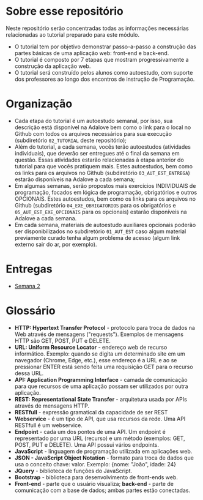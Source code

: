 # Sobre esse repositório
Neste repositório serão concentradas todas as informações necessárias relacionadas ao tutorial preparado para este módulo.

- O tutorial tem por objetivo demonstrar passo-a-passo a construção das partes básicas de uma aplicação web: front-end e back-end.
- O tutorial é composto por 7 etapas que mostram progressivamente a construção da aplicação web.
- O tutorial será construído pelos alunos como autoestudo, com suporte dos professores ao longo dos encontros de instrução de Programação.

# Organização

- Cada etapa do tutorial é um autoestudo semanal, por isso, sua descrição está disponível na Adalove bem como o link para o local no Github com todos os arquivos necessários para sua execução (subdiretório `02_TUTORIAL` deste repositório);
- Além do tutorial, a cada semana, vocês terão autoestudos (atividades individuais), que deverão ser entregues até o final da semana em questão. Essas atividades estarão relacionadas à etapa anterior do tutorial para que vocês pratiquem mais. Estes autoestudos, bem como os links para os arquivos no Github (subdiretório `03_AUT_EST_ENTREGA`) estarão disponíveis na Adalove a cada semana;
- Em algumas semanas, serão propostos mais exercícios INDIVIDUAIS de programação, focados em lógica de programação, obrigatórios e outros OPCIONAIS. Estes autoestudos, bem como os links para os arquivos no Github (subdiretório `04_EXE_OBRIGATORIOS` para os obrigatórios e `05_AUT_EST_EXE_OPCIONAIS` para os opcionais) estarão disponíveis na Adalove a cada semana.
- Em cada semana, materiais de autoestudo auxiliares opcionais poderão ser disponibilizados no subdiretório `01_AUT_EST` caso algum material previamente curado tenha algum problema de acesso (algum link externo sair do ar, por exemplo).

# Entregas
- [Semana 2]("https://github.com/guilh-n-l/Tutorial_M2-Guilherme/tree/main/SEMANA_02/03_AUT_EST_ENTREGA/db")

# Glossário

- **HTTP: Hypertext Transfer Protocol** - protocolo para troca de dados na Web através de mensagens ("requests"). Exemplos de mensagens HTTP são GET, POST, PUT e DELETE.
- **URL: Uniform Resource Locator** - endereço web de recurso informático. Exemplo: quando se digita um determinado site em um navegador (Chrome, Edge, etc.), esse endereço é a URL e ao se pressionar ENTER está sendo feita uma requisição GET para o recurso dessa URL.
- **API: Application Programming Interface** - camada de comunicação para que recursos de uma aplicação possam ser utilizados por outra aplicação.
- **REST: Representational State Transfer** - arquitetura usada por APIs através de mensagens HTTP.
- **RESTfull** - expressão gramatical da capacidade de ser REST
- **Webservice** - é um tipo de API, que usa recursos da rede. Uma API RESTfull é um webservice.
- **Endpoint** - cada um dos pontos de uma API. Um endpoint é representado por uma URL (recurso) e um método (exemplos: GET, POST, PUT e DELETE). Uma API possui vários endpoints.
- **JavaScript** - linguagem de programação utilizada em aplicações web.
- **JSON - JavaScript Object Notation** - formato para troca de dados que usa o conceito chave: valor. Exemplo: {nome: "João", idade: 24}
- **JQuery** - biblioteca de funções do JavaScript.
- **Bootstrap** - biblioteca para desenvolvimento de front-ends web.
- **Front-end** - parte que o usuário visualiza;  **back-end** - parte de comunicação com a base de dados; ambas partes estão conectadas.
